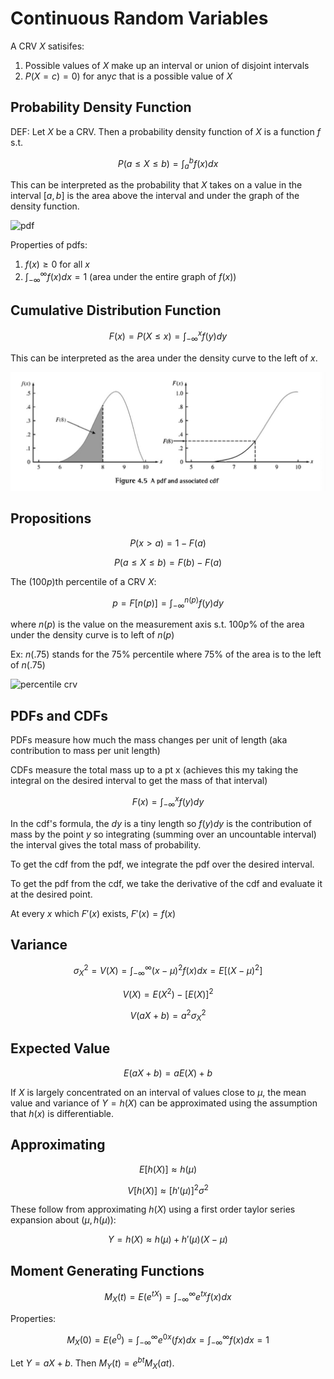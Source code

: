 # Continuous Random Variables 
A CRV $X$ satisifes:
1) Possible values of $X$ make up an interval or union of disjoint intervals
2) $P(X = c) = 0)$ for any$c$ that is a possible value of $X$

## Probability Density Function
DEF: Let $X$ be a CRV. Then a probability density function of $X$ is a function $f$ s.t.

$$P(a \leq X \leq b) = \int_a^b f(x) dx$$

This can be interpreted as the probability that $X$ takes on a value in the interval $[a,b]$ is the area above the interval and under the graph of the density function.

![pdf](/static/pdf.png)

Properties of pdfs:
1) $f(x) \geq 0$ for all $x$
2) $\int_{-\infty}^\infty f(x)dx = 1$ (area under the entire graph of $f(x)$)

## Cumulative Distribution Function

$$F(x) = P(X \leq x) = \int_{-\infty}^x f(y) dy$$

This can be interpreted as the area under the density curve to the left of $x$.
  
![pdf-cdf](../static/pdf-cdf.png)

## Propositions

$$P(x > a) = 1 - F(a)$$

$$P(a \leq X \leq b) = F(b) - F(a)$$

The $(100p)$th percentile of a CRV $X$:

$$p = F[n(p)] = \int_{-\infty}^{n(p)} f(y) dy$$

where $n(p)$ is the value on the measurement axis s.t. $100p$% of the area under the density curve is to left of $n(p)$

Ex: $n(.75)$ stands for the 75% percentile where 75% of the area is to the left of $n(.75)$

![percentile crv](/static/percentile-crv.png)

## PDFs and CDFs
PDFs measure how much the mass changes per unit of length (aka contribution to mass per unit length)

CDFs measure the total mass up to a pt x (achieves this my taking the integral on the desired interval to get the mass of that interval)

$$F(x) = \int_{-\infty}^x f(y) dy$$

In the cdf's formula, the $dy$ is a tiny length so $f(y)dy$ is the contribution of mass by the point $y$ so integrating (summing over an uncountable interval) the interval gives the total mass of probability.

To get the cdf from the pdf, we integrate the pdf over the desired interval.

To get the pdf from the cdf, we take the derivative of the cdf and evaluate it at the desired point.

At every $x$ which $F'(x)$ exists, $F'(x) = f(x)$

## Variance
$$\sigma_X^2 = V(X)= \int_{-\infty}^\infty (x - \mu)^2 f(x) dx = E[(X - \mu)^2]$$ 

$$V(X) = E(X^2) - [E(X)]^2$$

$$V(aX + b) = a^2\sigma_X^2$$

## Expected Value
$$E(aX + b) = aE(X) + b$$

If $X$ is largely concentrated on an interval of values close to $\mu$, the mean value and variance of $Y = h(X)$ can be approximated using the assumption that $h(x)$ is differentiable.

## Approximating
$$E[h(X)] \approx h(\mu)$$

$$V[h(X)] \approx [h'(\mu)]^2 \sigma^2$$

These follow from approximating $h(X)$ using a first order taylor series expansion about $(\mu,h(\mu))$:

$$Y = h(X) \approx h(\mu) + h'(\mu)(X - \mu)$$

## Moment Generating Functions
$$M_X(t) = E(e^{tX}) = \int_{-\infty}^{\infty} e^{tx}f(x)dx$$

Properties:

$$M_X(0) = E(e^0) = \int_{-\infty}^{\infty} e^{0x}(fx)dx = \int_{-\infty}^{\infty} f(x)dx = 1$$

Let $Y = aX +b$. Then $M_Y(t) = e^{bt}M_X(at)$.